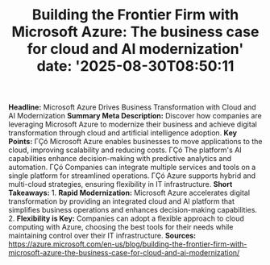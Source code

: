 ﻿---
title: "Building the Frontier Firm with Microsoft Azure: The business case for cloud and AI modernization'
date: '2025-08-30T08:50:11"
category: "Markets"
summary: ""
slug: "building the frontier firm with microsoft azure the business"
source_urls:
  - "https://azure.microsoft.com/en-us/blog/building-the-frontier-firm-with-microsoft-azure-the-business-case-for-cloud-and-ai-modernization/"
seo:
  title: "Building the Frontier Firm with Microsoft Azure: The business case for cloud and AI modernization | Hash n Hedge'
  description: '"
  keywords: ["news", "markets", "brief"]
---
**Headline:** Microsoft Azure Drives Business Transformation with Cloud and AI Modernization  **Summary Meta Description:** Discover how companies are leveraging Microsoft Azure to modernize their business and achieve digital transformation through cloud and artificial intelligence adoption.  **Key Points:**  ΓÇó Microsoft Azure enables businesses to move applications to the cloud, improving scalability and reducing costs. ΓÇó The platform's AI capabilities enhance decision-making with predictive analytics and automation. ΓÇó Companies can integrate multiple services and tools on a single platform for streamlined operations. ΓÇó Azure supports hybrid and multi-cloud strategies, ensuring flexibility in IT infrastructure.  **Short Takeaways:**  1. **Rapid Modernization:** Microsoft Azure accelerates digital transformation by providing an integrated cloud and AI platform that simplifies business operations and enhances decision-making capabilities. 2. **Flexibility is Key:** Companies can adopt a flexible approach to cloud computing with Azure, choosing the best tools for their needs while maintaining control over their IT infrastructure.  **Sources:** https://azure.microsoft.com/en-us/blog/building-the-frontier-firm-with-microsoft-azure-the-business-case-for-cloud-and-ai-modernization/ 
